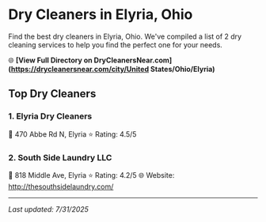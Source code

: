 # Dry Cleaners in Elyria, Ohio

Find the best dry cleaners in Elyria, Ohio. We've compiled a list of 2 dry cleaning services to help you find the perfect one for your needs.

🌐 **[View Full Directory on DryCleanersNear.com](https://drycleanersnear.com/city/United States/Ohio/Elyria)**

## Top Dry Cleaners

### 1. Elyria Dry Cleaners
📍 470 Abbe Rd N, Elyria
⭐ Rating: 4.5/5

### 2. South Side Laundry LLC
📍 818 Middle Ave, Elyria
⭐ Rating: 4.2/5
🌐 Website: http://thesouthsidelaundry.com/


---

*Last updated: 7/31/2025*
